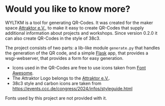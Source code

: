 # Would you like to know more?
WYLTKM is a tool for generating QR-Codes. It was created for the maker space 
[Attraktor e.V.][attraktor], to make it easy to create QR-Codes that supply 
additional information about projects and workshops. Since version 0.2.0 it can also 
create QR-Codes in the style of 38c3.

The project consists of two parts: a lib-like module `generate.py` that handles the 
generation of the QR code, and a simple [Flask][flask] app, that provides a wsgi-webserver, that 
provides a form for easy generation.

* Icons used in the QR-Codes are free to use icons taken from [Font Awesome][fontawesome].
* The Attraktor Logo belongs to the [Attraktor e.V.][attraktor].
* 38c3 style and carbon icons are taken from https://events.ccc.de/congress/2024/infos/styleguide.html

Fonts used by this project are not provided with it.

[attraktor]: https://www.attraktor.org
[flask]: https://flask.palletsprojects.com
[fontawesome]: https://fontawesome.com

